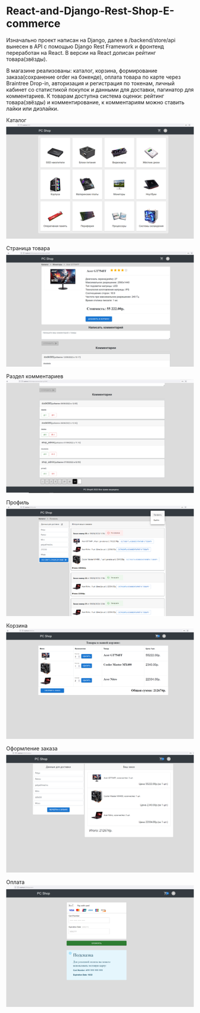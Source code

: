 # React-and-Django-Rest-Shop-E-commerce
Изначально проект написан на Django, далее в /backend/store/api вынесен в API с помощью Django Rest Framework и фронтенд переработан на React.
В версии на React дописан рейтинг товара(звёзды).

В магазине реализованы: каталог, корзина, формирование заказа(сохранение order на бэкенде), оплата товара по карте через Braintree Drop-in, авторизация и регистрация
по токенам, личный кабинет со статистикой покупок и данными для доставки, пагинатор для комментариев.
К товарам доступна система оценки: рейтинг товара(звёзды) и комментирование, к комментариям можно ставить лайки или дизлайки.

Каталог
![alt text](https://github.com/sk1p433/React-and-Django-Rest-Shop/blob/master/backend/photos/photo1.png)

Страница товара
![alt text](https://github.com/sk1p433/React-and-Django-Rest-Shop/blob/master/backend/photos/photo6.png)

Раздел комментариев
![alt text](https://github.com/sk1p433/React-and-Django-Rest-Shop/blob/master/backend/photos/photo7.png)

Профиль
![alt text](https://github.com/sk1p433/React-and-Django-Rest-Shop/blob/master/backend/photos/photo2.png)

Корзина
![alt text](https://github.com/sk1p433/React-and-Django-Rest-Shop/blob/master/backend/photos/photo3.png)

Оформление заказа
![alt text](https://github.com/sk1p433/React-and-Django-Rest-Shop/blob/master/backend/photos/photo4.png)

Оплата
![alt text](https://github.com/sk1p433/React-and-Django-Rest-Shop/blob/master/backend/photos/photo5.png)









